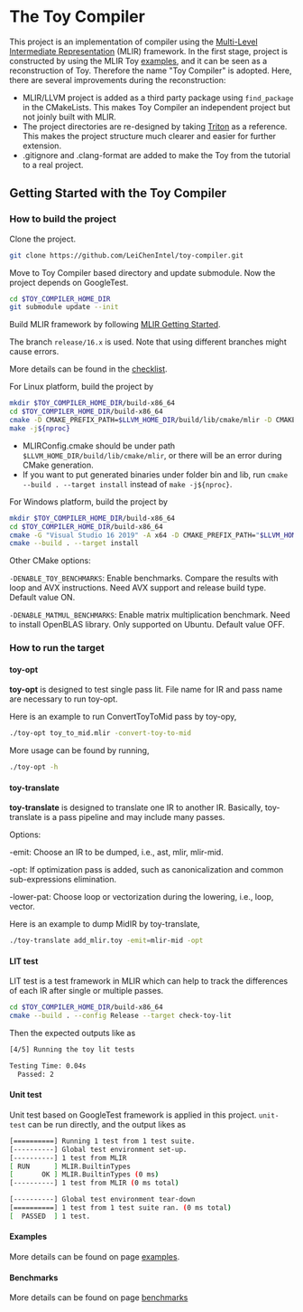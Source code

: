 # The Toy Compiler

This project is an implementation of compiler using
the [Multi-Level Intermediate Representation](https://mlir.llvm.org/) (MLIR)
framework. In the first stage, project is constructed by using the MLIR
Toy [examples](https://github.com/llvm/llvm-project/tree/main/mlir/docs/Tutorials/Toy), and it can be seen as a
reconstruction of Toy. Therefore the name "Toy Compiler" is adopted. Here, there are several improvements during the
reconstruction:

* MLIR/LLVM project is added as a third party package using `find_package` in the CMakeLists. This makes Toy
  Compiler an independent project but not joinly built with MLIR.
* The project directories are re-designed by taking [Triton](https://github.com/openai/triton) as a reference. This
  makes
  the project structure much clearer and easier for further extension.
* .gitignore and .clang-format are added to make the Toy from the tutorial to a real project.

## Getting Started with the Toy Compiler

### How to build the project

Clone the project.

```bash
git clone https://github.com/LeiChenIntel/toy-compiler.git
```

Move to Toy Compiler based directory and update submodule. Now the project depends on GoogleTest.

```bash
cd $TOY_COMPILER_HOME_DIR
git submodule update --init
```

Build MLIR framework by following [MLIR Getting Started](https://mlir.llvm.org/getting_started/).

The branch `release/16.x` is used. Note that using different branches might cause errors.

More details can be found in the [checklist](docs/checklist.md).

For Linux platform, build the project by

```bash
mkdir $TOY_COMPILER_HOME_DIR/build-x86_64
cd $TOY_COMPILER_HOME_DIR/build-x86_64
cmake -D CMAKE_PREFIX_PATH=$LLVM_HOME_DIR/build/lib/cmake/mlir -D CMAKE_BUILD_TYPE=Release ..
make -j${nproc}
```

* MLIRConfig.cmake should be under path `$LLVM_HOME_DIR/build/lib/cmake/mlir`, or there will be an error during CMake
  generation.
* If you want to put generated binaries under folder bin and lib, run `cmake --build . --target install` instead
  of `make -j${nproc}`.

For Windows platform, build the project by

```bash
mkdir $TOY_COMPILER_HOME_DIR/build-x86_64
cd $TOY_COMPILER_HOME_DIR/build-x86_64
cmake -G "Visual Studio 16 2019" -A x64 -D CMAKE_PREFIX_PATH="$LLVM_HOME_DIR/build/lib/cmake/mlir" -D CMAKE_BUILD_TYPE=Release ..
cmake --build . --target install
```

Other CMake options:

`-DENABLE_TOY_BENCHMARKS`: Enable benchmarks. Compare the results with loop and AVX instructions. Need AVX support and
release build type. Default value ON.

`-DENABLE_MATMUL_BENCHMARKS`: Enable matrix multiplication benchmark. Need to install OpenBLAS library. Only supported
on Ubuntu. Default value OFF.

### How to run the target

#### toy-opt

**toy-opt** is designed to test single pass lit. File name for IR and pass name are necessary to run toy-opt.

Here is an example to run ConvertToyToMid pass by toy-opy,

```bash
./toy-opt toy_to_mid.mlir -convert-toy-to-mid
```

More usage can be found by running,

```bash
./toy-opt -h
```

#### toy-translate

**toy-translate** is designed to translate one IR to another IR. Basically, toy-translate is a pass pipeline and may
include many passes.

Options:

-emit: Choose an IR to be dumped, i.e., ast, mlir, mlir-mid.

-opt: If optimization pass is added, such as canonicalization and common sub-expressions elimination.

-lower-pat: Choose loop or vectorization during the lowering, i.e., loop, vector.

Here is an example to dump MidIR by toy-translate,

```bash
./toy-translate add_mlir.toy -emit=mlir-mid -opt
```

#### LIT test

LIT test is a test framework in MLIR which can help to track the differences of each IR after single or multiple passes.

```bash
cd $TOY_COMPILER_HOME_DIR/build-x86_64
cmake --build . --config Release --target check-toy-lit
```

Then the expected outputs like as

```bash
[4/5] Running the toy lit tests

Testing Time: 0.04s
  Passed: 2
```

#### Unit test

Unit test based on GoogleTest framework is applied in this project. `unit-test` can be run directly, and the output
likes as

```bash
[==========] Running 1 test from 1 test suite.
[----------] Global test environment set-up.
[----------] 1 test from MLIR
[ RUN      ] MLIR.BuiltinTypes
[       OK ] MLIR.BuiltinTypes (0 ms)
[----------] 1 test from MLIR (0 ms total)

[----------] Global test environment tear-down
[==========] 1 test from 1 test suite ran. (0 ms total)
[  PASSED  ] 1 test.
```

#### Examples

More details can be found on page [examples](docs/examples.md).

#### Benchmarks

More details can be found on page [benchmarks](docs/benchmarks.md)
